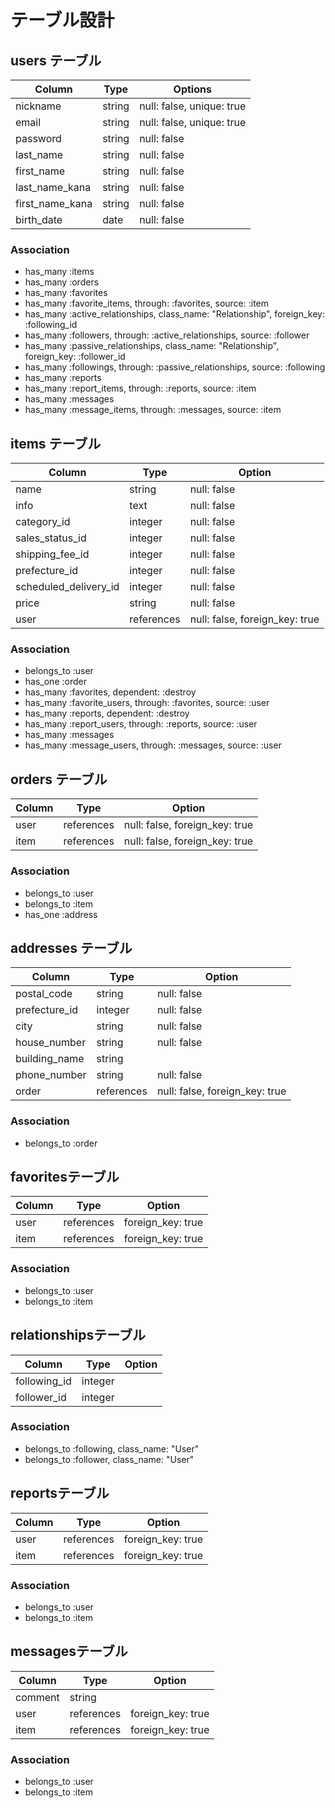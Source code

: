 # テーブル設計

## users テーブル

| Column          | Type    | Options                   |
| --------------- | ------- | ------------------------- |
| nickname        | string  | null: false, unique: true |
| email           | string  | null: false, unique: true |
| password        | string  | null: false               |
| last_name       | string  | null: false               |
| first_name      | string  | null: false               |
| last_name_kana  | string  | null: false               |
| first_name_kana | string  | null: false               |
| birth_date      | date    | null: false               |

### Association

- has_many :items
- has_many :orders
- has_many :favorites
- has_many :favorite_items, through: :favorites, source: :item
- has_many :active_relationships, class_name: "Relationship", foreign_key: :following_id
- has_many :followers, through: :active_relationships, source: :follower
- has_many :passive_relationships, class_name: "Relationship", foreign_key: :follower_id
- has_many :followings, through: :passive_relationships, source: :following
- has_many :reports
- has_many :report_items, through: :reports, source: :item
- has_many :messages
- has_many :message_items, through: :messages, source: :item

## items テーブル

| Column                | Type       | Option                         |
| --------------------- | ---------- | ------------------------------ |
| name                  | string     | null: false                    |
| info                  | text       | null: false                    |
| category_id           | integer    | null: false                    |
| sales_status_id       | integer    | null: false                    |
| shipping_fee_id       | integer    | null: false                    |
| prefecture_id         | integer    | null: false                    |
| scheduled_delivery_id | integer    | null: false                    |
| price                 | string     | null: false                    |
| user                  | references | null: false, foreign_key: true |

### Association

- belongs_to :user
- has_one :order
- has_many :favorites, dependent: :destroy
- has_many :favorite_users, through: :favorites, source: :user
- has_many :reports, dependent: :destroy
- has_many :report_users, through: :reports, source: :user
- has_many :messages
- has_many :message_users, through: :messages, source: :user

## orders テーブル

| Column           | Type       | Option                         |
| ---------------- | ---------- | ------------------------------ |
| user             | references | null: false, foreign_key: true |
| item             | references | null: false, foreign_key: true |

### Association

- belongs_to :user
- belongs_to :item
- has_one :address

## addresses テーブル

| Column          | Type       | Option                         |
| --------------- | ---------- | ------------------------------ |
| postal_code     | string     | null: false                    |
| prefecture_id   | integer    | null: false                    |
| city            | string     | null: false                    |
| house_number    | string     | null: false                    |
| building_name   | string     |                                |
| phone_number    | string     | null: false                    |
| order           | references | null: false, foreign_key: true |

### Association

- belongs_to :order

## favoritesテーブル

| Column | Type       | Option            |
| ------ | ---------- | ----------------- |
| user   | references | foreign_key: true |
| item   | references | foreign_key: true |


### Association

- belongs_to :user
- belongs_to :item

## relationshipsテーブル

| Column       | Type    | Option |
| ------------ | ------- | ------ |
| following_id | integer |        |
| follower_id  | integer |        |

### Association

- belongs_to :following, class_name: "User"
- belongs_to :follower, class_name: "User"

## reportsテーブル

| Column | Type       | Option            |
| ------ | ---------- | ----------------- |
| user   | references | foreign_key: true |
| item   | references | foreign_key: true |


### Association

- belongs_to :user
- belongs_to :item

## messagesテーブル

| Column  | Type       | Option            |
| ------- | ---------- | ----------------- |
| comment | string     |                   |
| user    | references | foreign_key: true |
| item    | references | foreign_key: true |


### Association

- belongs_to :user
- belongs_to :item